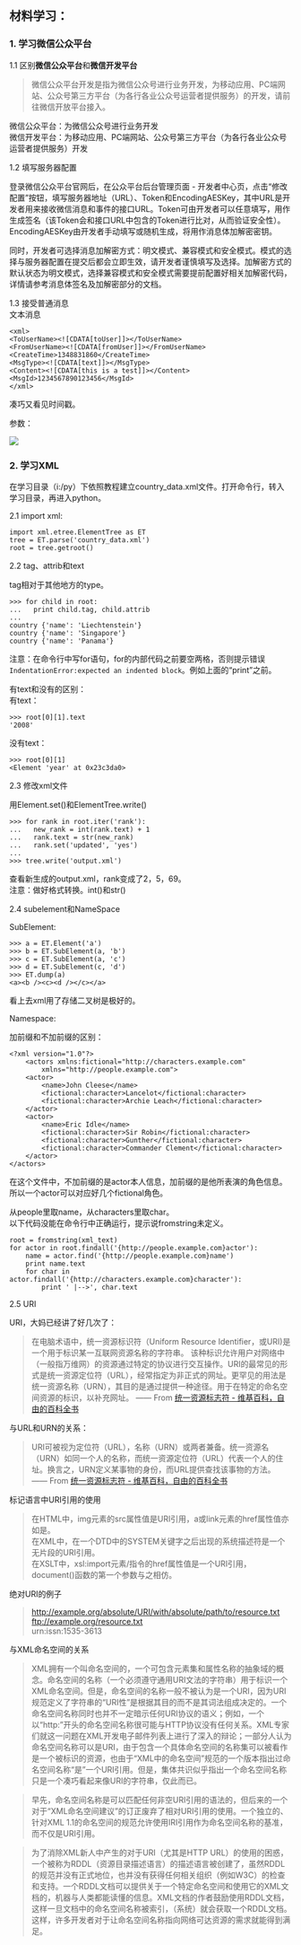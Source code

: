 ## 材料学习：  
### 1. 学习微信公众平台   

1.1 区别**微信公众平台**和**微信开发平台**  

> 微信公众平台开发是指为微信公众号进行业务开发，为移动应用、PC端网站、公众号第三方平台（为各行各业公众号运营者提供服务）的开发，请前往微信开放平台接入。  

微信公众平台：为微信公众号进行业务开发  
微信开发平台：为移动应用、PC端网站、公众号第三方平台（为各行各业公众号运营者提供服务）开发  

1.2 填写服务器配置

登录微信公众平台官网后，在公众平台后台管理页面 - 开发者中心页，点击“修改配置”按钮，填写服务器地址（URL）、Token和EncodingAESKey，其中URL是开发者用来接收微信消息和事件的接口URL。Token可由开发者可以任意填写，用作生成签名（该Token会和接口URL中包含的Token进行比对，从而验证安全性）。EncodingAESKey由开发者手动填写或随机生成，将用作消息体加解密密钥。

同时，开发者可选择消息加解密方式：明文模式、兼容模式和安全模式。模式的选择与服务器配置在提交后都会立即生效，请开发者谨慎填写及选择。加解密方式的默认状态为明文模式，选择兼容模式和安全模式需要提前配置好相关加解密代码，详情请参考消息体签名及加解密部分的文档。   

1.3 接受普通消息  
文本消息  

    <xml>
    <ToUserName><![CDATA[toUser]]></ToUserName>
    <FromUserName><![CDATA[fromUser]]></FromUserName> 
    <CreateTime>1348831860</CreateTime>
    <MsgType><![CDATA[text]]></MsgType>
    <Content><![CDATA[this is a test]]></Content>
    <MsgId>1234567890123456</MsgId>
    </xml>  

凑巧又看见时间戳。  

参数：

![](http://i5.tietuku.com/9807a3d370cf250c.png)  

### 2. 学习XML  

在学习目录（i:/py）下依照教程建立country_data.xml文件。打开命令行，转入学习目录，再进入python。

2.1 import xml:   

    import xml.etree.ElementTree as ET
    tree = ET.parse('country_data.xml')
    root = tree.getroot()

2.2 tag、attrib和text  

tag相对于其他地方的type。  

    >>> for child in root:
    ...   print child.tag, child.attrib
    ...
    country {'name': 'Liechtenstein'}
    country {'name': 'Singapore'}
    country {'name': 'Panama'}

注意：在命令行中写for语句，for的内部代码之前要空两格，否则提示错误 `IndentationError:expected an indented block`。例如上面的“print”之前。  

有text和没有的区别：  
有text：  

    >>> root[0][1].text
    '2008'

没有text：  

    >>> root[0][1]
    <Element 'year' at 0x23c3da0> 

2.3 修改xml文件  

用Element.set()和ElementTree.write()  

    >>> for rank in root.iter('rank'):
    ...   new_rank = int(rank.text) + 1
    ...   rank.text = str(new_rank)
    ...   rank.set('updated', 'yes')
    ...
    >>> tree.write('output.xml')

查看新生成的output.xml，rank变成了2，5，69。  
注意：做好格式转换。int()和str()   

2.4 subelement和NameSpace  

SubElement:  

    >>> a = ET.Element('a')
    >>> b = ET.SubElement(a, 'b')
    >>> c = ET.SubElement(a, 'c')
    >>> d = ET.SubElement(c, 'd')
    >>> ET.dump(a)
    <a><b /><c><d /></c></a>

看上去xml用了存储二叉树是极好的。  

Namespace: 

加前缀和不加前缀的区别：  

    <?xml version="1.0"?>
	    <actors xmlns:fictional="http://characters.example.com"
	        xmlns="http://people.example.com">
	    <actor>
	        <name>John Cleese</name>
	        <fictional:character>Lancelot</fictional:character>
	        <fictional:character>Archie Leach</fictional:character>
	    </actor>
	    <actor>
	        <name>Eric Idle</name>
	        <fictional:character>Sir Robin</fictional:character>
	        <fictional:character>Gunther</fictional:character>
	        <fictional:character>Commander Clement</fictional:character>
	    </actor>
    </actors>

在这个文件中，不加前缀的是actor本人信息，加前缀的是他所表演的角色信息。所以一个actor可以对应好几个fictional角色。

从people里取name，从characters里取char。  
以下代码没能在命令行中正确运行，提示说fromstring未定义。  

    root = fromstring(xml_text)
	for actor in root.findall('{http://people.example.com}actor'):
	    name = actor.find('{http://people.example.com}name')
	    print name.text
	    for char in actor.findall('{http://characters.example.com}character'):
	        print ' |-->', char.text

2.5 URI  

URI，大妈已经讲了好几次了：  

> 在电脑术语中，统一资源标识符（Uniform Resource Identifier，或URI)是一个用于标识某一互联网资源名称的字符串。 该种标识允许用户对网络中（一般指万维网）的资源通过特定的协议进行交互操作。URI的最常见的形式是统一资源定位符（URL），经常指定为非正式的网址。更罕见的用法是统一资源名称（URN），其目的是通过提供一种途径。用于在特定的命名空间资源的标识，以补充网址。
> —— From [统一资源标志符 - 维基百科，自由的百科全书](https://zh.wikipedia.org/wiki/%E7%BB%9F%E4%B8%80%E8%B5%84%E6%BA%90%E6%A0%87%E5%BF%97%E7%AC%A6)  

与URL和URN的关系：  

> URI可被视为定位符（URL），名称（URN）或两者兼备。统一资源名（URN）如同一个人的名称，而统一资源定位符（URL）代表一个人的住址。换言之，URN定义某事物的身份，而URL提供查找该事物的方法。  
> —— From [统一资源标志符 - 维基百科，自由的百科全书](https://zh.wikipedia.org/wiki/%E7%BB%9F%E4%B8%80%E8%B5%84%E6%BA%90%E6%A0%87%E5%BF%97%E7%AC%A6#.E4.B8.8EURL.E5.92.8CURN.E7.9A.84.E5.85.B3.E7.B3.BB)  

标记语言中URI引用的使用  
> 在HTML中，img元素的src属性值是URI引用，a或link元素的href属性值亦如是。  
> 在XML中，在一个DTD中的SYSTEM关键字之后出现的系统描述符是一个无片段的URI引用。  
> 在XSLT中，xsl:import元素/指令的href属性值是一个URI引用，document()函数的第一个参数与之相仿。  

绝对URI的例子   
> http://example.org/absolute/URI/with/absolute/path/to/resource.txt  
> ftp://example.org/resource.txt  
> urn:issn:1535-3613   

与XML命名空间的关系
> XML拥有一个叫命名空间的，一个可包含元素集和属性名称的抽象域的概念。命名空间的名称（一个必须遵守通用URI文法的字符串）用于标识一个XML命名空间。但是，命名空间的名称一般不被认为是一个URI，因为URI规范定义了字符串的“URI性”是根据其目的而不是其词法组成决定的。一个命名空间名称同时也并不一定暗示任何URI协议的语义；例如，一个以“http:”开头的命名空间名称很可能与HTTP协议没有任何关系。XML专家们就这一问题在XML开发电子邮件列表上进行了深入的辩论；一部分人认为命名空间名称可以是URI，由于包含一个具体命名空间的名称集可以被看作是一个被标识的资源，也由于“XML中的命名空间”规范的一个版本指出过命名空间名称“是”一个URI引用。但是，集体共识似乎指出一个命名空间名称只是一个凑巧看起来像URI的字符串，仅此而已。

> 早先，命名空间名称是可以匹配任何非空URI引用的语法的，但后来的一个对于“XML命名空间建议”的订正废弃了相对URI引用的使用。一个独立的、针对XML 1.1的命名空间的规范允许使用IRI引用作为命名空间名称的基准，而不仅是URI引用。

> 为了消除XML新人中产生的对于URI（尤其是HTTP URL）的使用的困惑，一个被称为RDDL（资源目录描述语言）的描述语言被创建了，虽然RDDL的规范并没有正式地位，也并没有获得任何相关组织（例如W3C）的检查和支持。一个RDDL文档可以提供关于一个特定命名空间和使用它的XML文档的，机器与人类都能读懂的信息。XML文档的作者鼓励使用RDDL文档，这样一旦文档中的命名空间名称被索引，（系统）就会获取一个RDDL文档。这样，许多开发者对于让命名空间名称指向网络可达资源的需求就能得到满足。